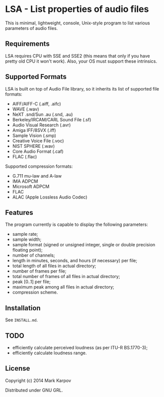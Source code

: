 # LSA - List properties of audio files

This is minimal, lightweight, console, Unix-style program to list various
parameters of audio files.

## Requirements

LSA requires CPU with SSE and SSE2 (this means that only if you have pretty
old CPU it won't work). Also, your OS must support these intrinsics.

## Supported Formats

LSA is built on top of Audio File library, so it inherits its list of
supported file formats:

* AIFF/AIFF-C (.aiff, .aifc)
* WAVE (.wav)
* NeXT .snd/Sun .au (.snd, .au)
* Berkeley/IRCAM/CARL Sound File (.sf)
* Audio Visual Research (.avr)
* Amiga IFF/8SVX (.iff)
* Sample Vision (.smp)
* Creative Voice File (.voc)
* NIST SPHERE (.wav)
* Core Audio Format (.caf)
* FLAC (.flac)

Supported compression formats:

* G.711 mu-law and A-law
* IMA ADPCM
* Microsoft ADPCM
* FLAC
* ALAC (Apple Lossless Audio Codec)

## Features

The program currently is capable to display the following parameters:

* sample rate;
* sample width;
* sample format (signed or unsigned integer, single or double precision
  floating point);
* number of channels;
* length in minutes, seconds, and hours (if necessary) per file;
* total length of all files in actual directory;
* number of frames per file;
* total number of frames of all files in actual directory;
* peak [0..1] per file;
* maximum peak among all files in actual directory;
* compression scheme.

## Installation

See `INSTALL.md`.

## TODO

* efficiently calculate perceived loudness (as per ITU-R BS.1770-3);
* efficiently calculate loudness range.

## License

Copyright (c) 2014 Mark Karpov

Distributed under GNU GRL.
